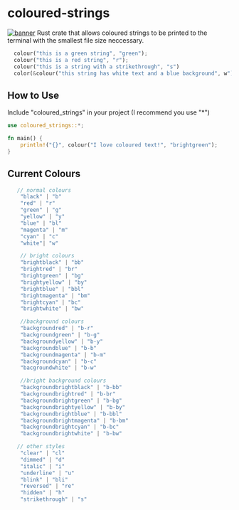 # coloured-strings
[![banner](https://i.postimg.cc/vTTkDL5Y/Screenshot-2023-01-22-at-20-54-16.png)](https://postimg.cc/LgdNbPyw)
Rust crate that allows coloured strings to be printed to the terminal with the smallest file size neccessary.
```rust
  colour("this is a green string", "green");
  colour("this is a red string", "r");
  colour("this is a string with a strikethrough", "s")
  color(&colour("this string has white text and a blue background", w")[..], "b-bl"));
```
## How to Use
Include "coloured_strings" in your project (I recommend you use "*")
```rust
use coloured_strings::*;

fn main() {
    println!("{}", colour("I love coloured text!", "brightgreen");
}
```


## Current Colours
 ```rust
    // normal colours
     "black" | "b"
     "red" | "r"
     "green" | "g"
     "yellow" | "y"
     "blue" | "bl"
     "magenta" | "m"
     "cyan" | "c"
     "white"| "w"

     // bright colours
     "brightblack" | "bb"
     "brightred" | "br"
     "brightgreen" | "bg"
     "brightyellow" | "by"
     "brightblue" | "bbl"
     "brightmagenta" | "bm"
     "brightcyan" | "bc"
     "brightwhite" | "bw"

     //background colours
     "backgroundred" | "b-r"
     "backgroundgreen" | "b-g"
     "backgroundyellow" | "b-y"
     "backgroundblue" | "b-b"
     "backgroundmagenta" | "b-m"
     "backgroundcyan" | "b-c"
     "bacgroundwhite" | "b-w"

     //bright background colours
     "backgroundbrightblack" | "b-bb"
     "backgroundbrightred" | "b-br"
     "backgroundbrightgreen" | "b-bg"
     "backgroundbrightyellow" | "b-by"
     "backgroundbrightblue" | "b-bbl"
     "backgroundbrightmagenta" | "b-bm"
     "backgroundbrightcyan" | "b-bc"
     "backgroundbrightwhite" | "b-bw"

    // other styles
     "clear" | "cl"
     "dimmed" | "d"
     "italic" | "i"  
     "underline" | "u"
     "blink" | "bli"  
     "reversed" | "re"
     "hidden" | "h"
     "strikethrough" | "s"
```

